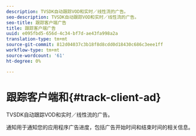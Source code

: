 ```yaml
---
description: TVSDK自动跟踪VOD和实时／线性流的广告。
seo-description: TVSDK自动跟踪VOD和实时／线性流的广告。
seo-title: 跟踪客户端广告
title: 跟踪客户端广告
uuid: e095fbd5-656d-4c34-bf7d-ae43fa998a2a
translation-type: tm+mt
source-git-commit: 812d04037c3b18f8d8cdd0d18430c686c3eee1ff
workflow-type: tm+mt
source-wordcount: '61'
ht-degree: 0%

---
```



# 跟踪客户端和{#track-client-ad}

TVSDK自动跟踪VOD和实时／线性流的广告。

通知用于通知您的应用程序广告进度，包括广告开始时间和结束时间的相关信息。
